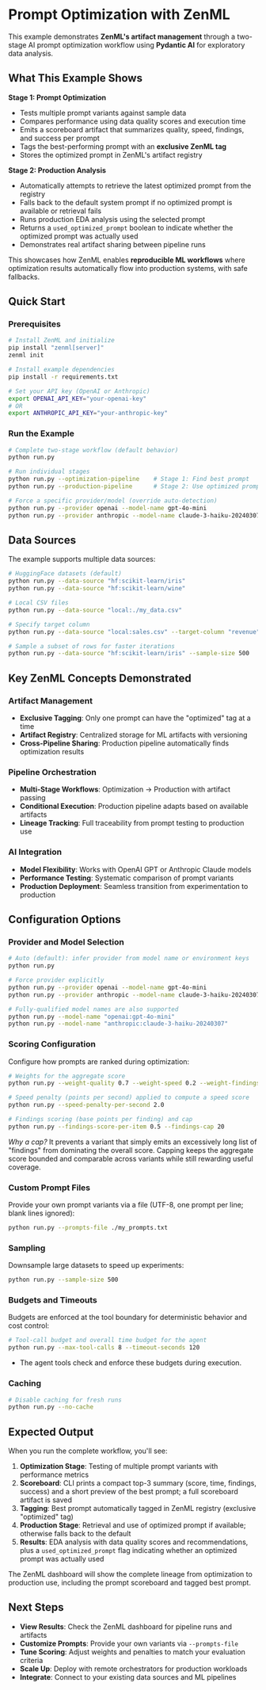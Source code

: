 # Prompt Optimization with ZenML

This example demonstrates **ZenML's artifact management** through a two-stage AI prompt optimization workflow using **Pydantic AI** for exploratory data analysis.

## What This Example Shows

**Stage 1: Prompt Optimization**
- Tests multiple prompt variants against sample data
- Compares performance using data quality scores and execution time
- Emits a scoreboard artifact that summarizes quality, speed, findings, and success per prompt
- Tags the best-performing prompt with an **exclusive ZenML tag**
- Stores the optimized prompt in ZenML's artifact registry

**Stage 2: Production Analysis**
- Automatically attempts to retrieve the latest optimized prompt from the registry
- Falls back to the default system prompt if no optimized prompt is available or retrieval fails
- Runs production EDA analysis using the selected prompt
- Returns a `used_optimized_prompt` boolean to indicate whether the optimized prompt was actually used
- Demonstrates real artifact sharing between pipeline runs

This showcases how ZenML enables **reproducible ML workflows** where optimization results automatically flow into production systems, with safe fallbacks.

## Quick Start

### Prerequisites
```bash
# Install ZenML and initialize
pip install "zenml[server]"
zenml init

# Install example dependencies  
pip install -r requirements.txt

# Set your API key (OpenAI or Anthropic)
export OPENAI_API_KEY="your-openai-key"
# OR
export ANTHROPIC_API_KEY="your-anthropic-key"
```

### Run the Example
```bash
# Complete two-stage workflow (default behavior)
python run.py

# Run individual stages
python run.py --optimization-pipeline    # Stage 1: Find best prompt
python run.py --production-pipeline      # Stage 2: Use optimized prompt

# Force a specific provider/model (override auto-detection)
python run.py --provider openai --model-name gpt-4o-mini
python run.py --provider anthropic --model-name claude-3-haiku-20240307
```

## Data Sources

The example supports multiple data sources:

```bash
# HuggingFace datasets (default)
python run.py --data-source "hf:scikit-learn/iris"
python run.py --data-source "hf:scikit-learn/wine" 

# Local CSV files
python run.py --data-source "local:./my_data.csv"

# Specify target column
python run.py --data-source "local:sales.csv" --target-column "revenue"

# Sample a subset of rows for faster iterations
python run.py --data-source "hf:scikit-learn/iris" --sample-size 500
```

## Key ZenML Concepts Demonstrated

### Artifact Management
- **Exclusive Tagging**: Only one prompt can have the "optimized" tag at a time
- **Artifact Registry**: Centralized storage for ML artifacts with versioning
- **Cross-Pipeline Sharing**: Production pipeline automatically finds optimization results

### Pipeline Orchestration
- **Multi-Stage Workflows**: Optimization → Production with artifact passing
- **Conditional Execution**: Production pipeline adapts based on available artifacts
- **Lineage Tracking**: Full traceability from prompt testing to production use

### AI Integration
- **Model Flexibility**: Works with OpenAI GPT or Anthropic Claude models
- **Performance Testing**: Systematic comparison of prompt variants
- **Production Deployment**: Seamless transition from experimentation to production

## Configuration Options

### Provider and Model Selection
```bash
# Auto (default): infer provider from model name or environment keys
python run.py

# Force provider explicitly
python run.py --provider openai --model-name gpt-4o-mini
python run.py --provider anthropic --model-name claude-3-haiku-20240307

# Fully-qualified model names are also supported
python run.py --model-name "openai:gpt-4o-mini"
python run.py --model-name "anthropic:claude-3-haiku-20240307"
```

### Scoring Configuration
Configure how prompts are ranked during optimization:
```bash
# Weights for the aggregate score
python run.py --weight-quality 0.7 --weight-speed 0.2 --weight-findings 0.1

# Speed penalty (points per second) applied to compute a speed score
python run.py --speed-penalty-per-second 2.0

# Findings scoring (base points per finding) and cap
python run.py --findings-score-per-item 0.5 --findings-cap 20
```

*Why a cap?* It prevents a variant that simply emits an excessively long list of "findings" from dominating the overall score. Capping keeps the aggregate score bounded and comparable across variants while still rewarding useful coverage.

### Custom Prompt Files
Provide your own prompt variants via a file (UTF-8, one prompt per line; blank lines ignored):
```bash
python run.py --prompts-file ./my_prompts.txt
```

### Sampling
Downsample large datasets to speed up experiments:
```bash
python run.py --sample-size 500
```

### Budgets and Timeouts
Budgets are enforced at the tool boundary for deterministic behavior and cost control:
```bash
# Tool-call budget and overall time budget for the agent
python run.py --max-tool-calls 8 --timeout-seconds 120
```
- The agent tools check and enforce these budgets during execution.

### Caching
```bash
# Disable caching for fresh runs
python run.py --no-cache
```

## Expected Output

When you run the complete workflow, you'll see:

1. **Optimization Stage**: Testing of multiple prompt variants with performance metrics
2. **Scoreboard**: CLI prints a compact top-3 summary (score, time, findings, success) and a short preview of the best prompt; a full scoreboard artifact is saved
3. **Tagging**: Best prompt automatically tagged in ZenML registry (exclusive "optimized" tag)
4. **Production Stage**: Retrieval and use of optimized prompt if available; otherwise falls back to the default
5. **Results**: EDA analysis with data quality scores and recommendations, plus a `used_optimized_prompt` flag indicating whether an optimized prompt was actually used

The ZenML dashboard will show the complete lineage from optimization to production use, including the prompt scoreboard and tagged best prompt.

## Next Steps

- **View Results**: Check the ZenML dashboard for pipeline runs and artifacts
- **Customize Prompts**: Provide your own variants via `--prompts-file`
- **Tune Scoring**: Adjust weights and penalties to match your evaluation criteria
- **Scale Up**: Deploy with remote orchestrators for production workloads
- **Integrate**: Connect to your existing data sources and ML pipelines